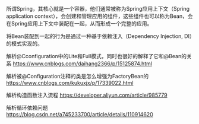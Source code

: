 所谓Spring，其核心就是一个容器，他们通常被称为Spring应用上下文（Spring application context），会创建和管理应用的组件，这些组件也可以称为Bean，会在Spring应用上下文中装配在一起，从而形成一个完整的应用。

将Bean装配到一起的行为是通过一种基于依赖注入（Dependency Injection, DI）的模式实现的。

解析@Cconfiguration中的Lite和Full模式，同时也很好的解释了它和@Bean的关系
https://www.cnblogs.com/daihang2366/p/15125874.html

解析被@Configuration注释的类是怎么增强为FactoryBean的
https://www.cnblogs.com/kukuxjx/p/17339022.html

解析构造函数注入流程
https://developer.aliyun.com/article/985779

解析循环依赖问题
https://blog.csdn.net/a745233700/article/details/110914620
